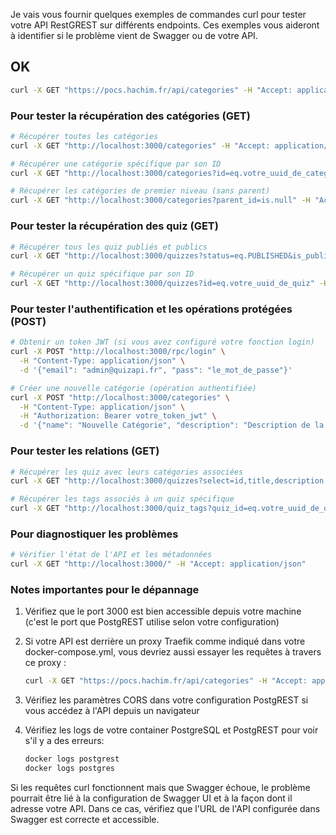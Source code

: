 Je vais vous fournir quelques exemples de commandes curl pour tester votre API RestGREST sur différents endpoints. Ces exemples vous aideront à identifier si le problème vient de Swagger ou de votre API.
## OK

```bash
curl -X GET "https://pocs.hachim.fr/api/categories" -H "Accept: application/json"
```

### Pour tester la récupération des catégories (GET)

```bash
# Récupérer toutes les catégories
curl -X GET "http://localhost:3000/categories" -H "Accept: application/json"

# Récupérer une catégorie spécifique par son ID
curl -X GET "http://localhost:3000/categories?id=eq.votre_uuid_de_categorie" -H "Accept: application/json"

# Récupérer les catégories de premier niveau (sans parent)
curl -X GET "http://localhost:3000/categories?parent_id=is.null" -H "Accept: application/json"
```

### Pour tester la récupération des quiz (GET)

```bash
# Récupérer tous les quiz publiés et publics
curl -X GET "http://localhost:3000/quizzes?status=eq.PUBLISHED&is_public=eq.true" -H "Accept: application/json"

# Récupérer un quiz spécifique par son ID
curl -X GET "http://localhost:3000/quizzes?id=eq.votre_uuid_de_quiz" -H "Accept: application/json"
```

### Pour tester l'authentification et les opérations protégées (POST)

```bash
# Obtenir un token JWT (si vous avez configuré votre fonction login)
curl -X POST "http://localhost:3000/rpc/login" \
  -H "Content-Type: application/json" \
  -d '{"email": "admin@quizapi.fr", "pass": "le_mot_de_passe"}'

# Créer une nouvelle catégorie (opération authentifiée)
curl -X POST "http://localhost:3000/categories" \
  -H "Content-Type: application/json" \
  -H "Authorization: Bearer votre_token_jwt" \
  -d '{"name": "Nouvelle Catégorie", "description": "Description de la catégorie"}'
```

### Pour tester les relations (GET)

```bash
# Récupérer les quiz avec leurs catégories associées
curl -X GET "http://localhost:3000/quizzes?select=id,title,description,category:categories(name)" -H "Accept: application/json"

# Récupérer les tags associés à un quiz spécifique
curl -X GET "http://localhost:3000/quiz_tags?quiz_id=eq.votre_uuid_de_quiz&select=quiz_id,tag:tags(*)" -H "Accept: application/json"
```

### Pour diagnostiquer les problèmes

```bash
# Vérifier l'état de l'API et les métadonnées
curl -X GET "http://localhost:3000/" -H "Accept: application/json"
```

### Notes importantes pour le dépannage

1. Vérifiez que le port 3000 est bien accessible depuis votre machine (c'est le port que PostgREST utilise selon votre configuration)

2. Si votre API est derrière un proxy Traefik comme indiqué dans votre docker-compose.yml, vous devriez aussi essayer les requêtes à travers ce proxy :
   ```bash
   curl -X GET "https://pocs.hachim.fr/api/categories" -H "Accept: application/json"
   ```

3. Vérifiez les paramètres CORS dans votre configuration PostgREST si vous accédez à l'API depuis un navigateur

4. Vérifiez les logs de votre container PostgreSQL et PostgREST pour voir s'il y a des erreurs:
   ```bash
   docker logs postgrest
   docker logs postgres
   ```

Si les requêtes curl fonctionnent mais que Swagger échoue, le problème pourrait être lié à la configuration de Swagger UI et à la façon dont il adresse votre API. Dans ce cas, vérifiez que l'URL de l'API configurée dans Swagger est correcte et accessible.